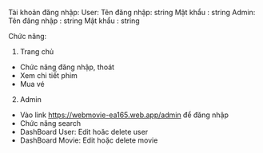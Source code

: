 Tài khoản đăng nhập:
User:	Tên đăng nhập: string
	Mật khẩu	:  string
Admin: Tên đăng nhập : string
	Mật khẩu	: string

Chức năng:
1.	Trang chủ
-	Chức năng đăng nhập, thoát
-	Xem chi tiết phim
-	Mua vé

2.	Admin
-	Vào link https://webmovie-ea165.web.app/admin để đăng nhập
-	Chức năng search
-	DashBoard User: Edit hoăc delete user
-	DashBoard Movie: Edit hoặc delete movie
